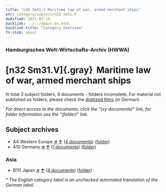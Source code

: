 ```yaml
---
title: "n32 Sm31.V Maritime law of war, armed merchant ships"
etr: category/subject/n32 Sm31.V
modified: 2021-03-13
backlink: ../../about.en.html
backlink-title: "Category Overview"
fn-stub: about
---
```


### Hamburgisches Welt-Wirtschafts-Archiv (HWWA)
# [n32 Sm31.V]{.gray}&#8201; Maritime law of war, armed merchant ships&#160; 





In total 3 subject folders, 9 documents - folders incomplete.
For material not published as folders, please check the [digitized films](/film/h1_sh) (in German).

_For direct access to the documents, click the "(xy documents)" link, for folder information use the "(folder)" link._

## Subject archives


- A4 Western Europe [**&nearr;**](../../../geo/i/140897/about.en.html "Western Europe (all folders)") [**&uarr;**](../../../geo/about.en.html#A4 "Country category system") (<a href="https://pm20.zbw.eu/dfgview/sh/140897,145610" title="about: Western Europe : Maritime law of war, armed merchant ships" target="_blank">4 documents</a>) ([folder](../../../../folder/sh/1408xx/140897/1456xx/145610/about.en.html))
- A10 Germany [**&nearr;**](../../../geo/i/126128/about.en.html "Germany (all folders)") [**&uarr;**](../../../geo/about.en.html#A10 "Country category system") (<a href="https://pm20.zbw.eu/dfgview/sh/126128,145610" title="about: Germany : Maritime law of war, armed merchant ships" target="_blank">1 documents</a>) ([folder](../../../../folder/sh/1261xx/126128/1456xx/145610/about.en.html))

### Asia

- B111 Japan [**&nearr;**](../../../geo/i/141272/about.en.html "Japan (all folders)") [**&uarr;**](../../../geo/about.en.html#B111 "Country category system") (<a href="https://pm20.zbw.eu/dfgview/sh/141272,145610" title="about: Japan : Maritime law of war, armed merchant ships" target="_blank">4 documents</a>) ([folder](../../../../folder/sh/1412xx/141272/1456xx/145610/about.en.html))


_* The English category label is an unchecked automated translation of the German label._

